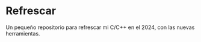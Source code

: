 # Refrescar

Un pequeño repositorio para refrescar mi C/C++ en el 2024, con las nuevas herramientas. 

